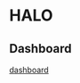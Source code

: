 # HALO

## Dashboard
<a href="https://diegomiro-basket.share.connect.posit.cloud/" target="_blank">dashboard</a>
